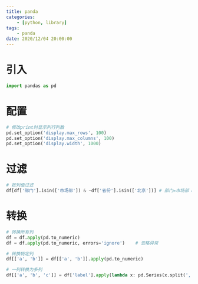 ```yaml
---
title: panda
categories: 
	- [python, library]
tags:
	- panda
date: 2020/12/04 20:00:00
---
```


#  引入

```python
import pandas as pd
```

# 配置

```python
# 修改print时显示列行列数
pd.set_option('display.max_rows', 100)
pd.set_option('display.max_columns', 100)
pd.set_option('display.width', 1000)
```

# 过滤

```python
# 按列值过滤
df[df['部门'].isin(['市场部']) & ~df['省份'].isin(['北京'])] # 部门=市场部 & 省份!=北京
```

# 转换

```python
# 转换所有列
df = df.apply(pd.to_numeric)
df = df.apply(pd.to_numeric, errors='ignore')	 # 忽略异常

# 转换特定列
df[['a', 'b']] = df[['a', 'b']].apply(pd.to_numeric)

# 一列转换为多列
df[['a', 'b', 'c']] = df['label'].apply(lambda x: pd.Series(x.split(',')))
```





